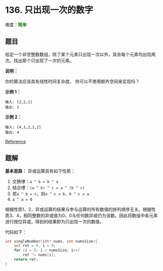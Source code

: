 # 136. 只出现一次的数字

难度：<font color=green>**简单**</font>

## 题目

给定一个非空整数数组，除了某个元素只出现一次以外，其余每个元素均出现两次。找出那个只出现了一次的元素。

**说明：**

你的算法应该具有线性时间复杂度。 你可以不使用额外空间来实现吗？

**示例 1：**

```
输入: [2,2,1]
输出: 1
```

**示例 2：**

```
输入: [4,1,2,1,2]
输出: 4
```

[Reference](https://leetcode-cn.com/problems/single-number)

## 题解

**基本思路：** 异或运算具有如下性质：

1. 交换律：`a ^ b = b ^ a`
2. 结合律：`(a ^ b) ^ c = a ^ (b ^ c)`
3. 若`a ^ b = c`，则`a ^ c = b`、`b ^ c = a`
4. `a ^ a = 0`

根据性质1、2，异或运算的结果与参与运算的所有数值的排列顺序无关。根据性质3、4，相同整数的异或值为0，0与任何数异或仍为该数。因此将数组中各元素进行按位异或，得到的结果即为只出现一次的数值。

代码如下：

```c
int singleNumber(int* nums, int numsSize){
    int ret = 0, i = 0;
    for (i = 0; i < numsSize; i++)
        ret ^= nums[i];
    return ret;
}
```
